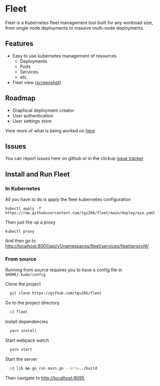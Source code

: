 
# Fleet

Fleet is a Kubernetes fleet management tool built for any workload size, from single node deployments to massive multi-node deployments.

## Features

- Easy to use kubernetes management of resources
  - Deployments
  - Pods
  - Services
  - etc.
- Fleet view ([screenshot](figures/fleet-view.png))

## Roadmap

- Graphical deployment creator
- User authentication
- User settings store

View more of what is being worked on [here](https://app.clickup.com/36714921/v/l/5-102851183-1?pr=54807993)

## Issues

You can report issues here on github or in the clickup [issue tracker](https://app.clickup.com/36714921/v/l/6-174722300-1)

## Install and Run Fleet

### In Kubernetes

All you have to do is apply the fleet kubernetes configuration
```
kubectl apply -f https://raw.githubusercontent.com/tgs266/fleet/main/deploy/aio.yaml
```

Then just fire up a proxy

```
kubectl proxy
```

And then go to <http://localhost:8001/api/v1/namespaces/fleet/services/fleet/proxy/#/>

### From source

Running from source requires you to have a config file in `$HOME/.kube/config`

Clone the project

```bash
  git clone https://github.com/tgs266/fleet
```

Go to the project directory

```bash
  cd fleet
```

Install dependencies

```bash
  yarn install
```

Start webpack watch

```bash
  yarn start
```

Start the server

```bash
  cd lib && go run main.go --src=../build
```

Then navigate to <http://localhost:9095>

